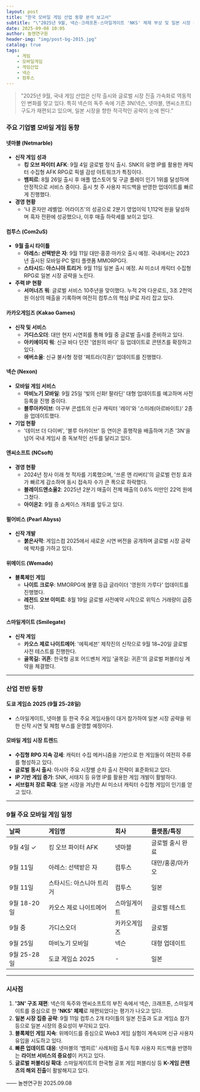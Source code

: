 ```yaml
---
layout: post
title: "한국 모바일 게임 산업 동향 분석 보고서"
subtitle: "\"2025년 9월, 넥슨·크래프톤·스마일게이트 'NKS' 체제 부상 및 일본 시장 공략 본격화\""
date: 2025-09-08 10:05
author: 놀젠연구원
header-img: "img/post-bg-2015.jpg"
catalog: true
tags:
    - 게임
    - 모바일게임
    - 게임산업
    - 넥슨
    - 컴투스
---
```


> "2025년 9월, 국내 게임 산업은 신작 출시와 글로벌 시장 진출 가속화로 역동적인 변화를 맞고 있다. 특히 넥슨의 독주 속에 기존 3N(넥슨, 넷마블, 엔씨소프트) 구도가 재편되고 있으며, 일본 시장을 향한 적극적인 공략이 눈에 띈다."

### **주요 기업별 모바일 게임 동향**

#### **넷마블 (Netmarble)**
- **신작 게임 성과**
  - **킹 오브 파이터 AFK**: 9월 4일 글로벌 정식 출시. SNK의 유명 IP를 활용한 캐릭터 수집형 AFK RPG로 픽셀 감성 아트워크가 특징이다.
  - **뱀피르**: 8월 26일 출시 후 애플 앱스토어 및 구글 플레이 인기 1위를 달성하며 안정적으로 서비스 중이다. 출시 첫 주 사용자 피드백을 반영한 업데이트를 빠르게 진행했다.
- **경영 현황**
  - '나 혼자만 레벨업: 어라이즈'의 성공으로 2분기 영업이익 1,112억 원을 달성하며 흑자 전환에 성공했으나, 이후 매출 하락세를 보이고 있다.

#### **컴투스 (Com2uS)**
- **9월 출시 타이틀**
  - **아레스: 선택받은 자**: 9월 11일 대만·홍콩·마카오 출시 예정. 국내에서는 2023년 출시된 모바일·PC 멀티 플랫폼 MMORPG다.
  - **스타시드: 아스니아 트리거**: 9월 11일 일본 출시 예정. AI 미소녀 캐릭터 수집형 RPG로 일본 시장 공략을 노린다.
- **주력 IP 현황**
  - **서머너즈 워**: 글로벌 서비스 10주년을 맞이했다. 누적 2억 다운로드, 3조 2천억 원 이상의 매출을 기록하며 여전히 컴투스의 핵심 IP로 자리 잡고 있다.

#### **카카오게임즈 (Kakao Games)**
- **신작 및 서비스**
  - **가디스오더**: 대만 현지 시연회를 통해 9월 중 글로벌 출시를 준비하고 있다.
  - **아키에이지 워**: 신규 바다 던전 '염원의 바다' 등 업데이트로 콘텐츠를 확장하고 있다.
  - **에버소울**: 신규 불사형 정령 '페트라(각혼)' 업데이트를 진행했다.

#### **넥슨 (Nexon)**
- **모바일 게임 서비스**
  - **마비노기 모바일**: 9월 25일 '빛의 신화! 팔라딘' 대형 업데이트를 예고하며 사전등록을 진행 중이다.
  - **블루아카이브**: 야구부 콘셉트의 신규 캐릭터 '레이'와 '스미레(아르바이트)' 2종을 업데이트했다.
- **기업 현황**
  - '데이브 더 다이버', '블루 아카이브' 등 연이은 흥행작을 배출하며 기존 '3N'을 넘어 국내 게임사 중 독보적인 선두를 달리고 있다.

#### **엔씨소프트 (NCsoft)**
- **경영 현황**
  - 2024년 창사 이래 첫 적자를 기록했으며, '쓰론 앤 리버티'의 글로벌 런칭 효과가 빠르게 감소하며 동시 접속자 수가 큰 폭으로 하락했다.
  - **블레이드앤소울2**: 2025년 2분기 매출이 전체 매출의 0.6% 미만인 22억 원에 그쳤다.
  - **아이온2**: 9월 중 쇼케이스 개최를 앞두고 있다.

#### **펄어비스 (Pearl Abyss)**
- **신작 개발**
  - **붉은사막**: 게임스컴 2025에서 새로운 시연 버전을 공개하며 글로벌 시장 공략에 박차를 가하고 있다.

#### **위메이드 (Wemade)**
- **블록체인 게임**
  - **나이트 크로우**: MMORPG에 불멸 등급 글라이더 '영원의 가루다' 업데이트를 진행했다.
  - **레전드 오브 이미르**: 8월 19일 글로벌 사전예약 시작으로 위믹스 거래량이 급증했다.

#### **스마일게이트 (Smilegate)**
- **신작 게임**
  - **카오스 제로 나이트메어**: '에픽세븐' 제작진의 신작으로 9월 18~20일 글로벌 사전 테스트를 진행한다.
  - **골목길: 귀흔**: 한국형 공포 어드벤처 게임 '골목길: 귀흔'의 글로벌 퍼블리싱 계약을 체결했다.

---

### **산업 전반 동향**

#### **도쿄 게임쇼 2025 (9월 25-28일)**
- 스마일게이트, 넷마블 등 한국 주요 게임사들이 대거 참가하여 일본 시장 공략을 위한 신작 시연 및 체험 부스를 운영할 예정이다.

#### **모바일 게임 시장 트렌드**
- **수집형 RPG 지속 강세**: 캐릭터 수집 메커니즘을 기반으로 한 게임들이 여전히 주류를 형성하고 있다.
- **글로벌 동시 출시**: 아시아 주요 시장별 순차 출시 전략이 표준화되고 있다.
- **IP 기반 게임 증가**: SNK, 서태지 등 유명 IP를 활용한 게임 개발이 활발하다.
- **서브컬처 장르 확대**: 일본 시장을 겨냥한 AI 미소녀 캐릭터 수집형 게임이 인기를 얻고 있다.

---

### **9월 주요 모바일 게임 일정**

| 날짜 | 게임명 | 회사 | 플랫폼/특징 |
|:---|:---|:---|:---|
| 9월 4일 ✓ | 킹 오브 파이터 AFK | 넷마블 | 글로벌 출시 완료 |
| 9월 11일 | 아레스: 선택받은 자 | 컴투스 | 대만/홍콩/마카오 |
| 9월 11일 | 스타시드: 아스니아 트리거 | 컴투스 | 일본 |
| 9월 18-20일 | 카오스 제로 나이트메어 | 스마일게이트 | 글로벌 테스트 |
| 9월 중 | 가디스오더 | 카카오게임즈 | 글로벌 |
| 9월 25일 | 마비노기 모바일 | 넥슨 | 대형 업데이트 |
| 9월 25-28일 | 도쿄 게임쇼 2025 | - | 일본 |

---

### **시사점**

1.  **'3N' 구조 재편**: 넥슨의 독주와 엔씨소프트의 부진 속에서 넥슨, 크래프톤, 스마일게이트를 중심으로 한 **'NKS' 체제**로 재편되었다는 평가가 나오고 있다.
2.  **일본 시장 집중 공략**: 9월 11일 컴투스 2개 타이틀의 일본 진출과 도쿄 게임쇼 참가 등으로 일본 시장의 중요성이 부각되고 있다.
3.  **블록체인 게임 지속**: 위메이드를 중심으로 Web3 게임 실험이 계속되며 신규 사용자 유입을 시도하고 있다.
4.  **빠른 업데이트 대응**: 넷마블의 '뱀피르' 사례처럼 출시 직후 사용자 피드백을 반영하는 **라이브 서비스의 중요성**이 커지고 있다.
5.  **글로벌 퍼블리싱 확대**: 스마일게이트의 한국형 공포 게임 퍼블리싱 등 **K-게임 콘텐츠의 해외 진출**이 활발해지고 있다.

—— 놀젠연구원 2025.09.08